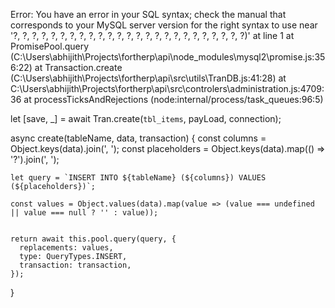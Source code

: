 Error: You have an error in your SQL syntax; check the manual that corresponds to your MySQL server version for the right syntax to use near '?, ?, ?, ?, ?, ?, ?, ?, ?, ?, ?, ?, ?, ?, ?, ?, ?, ?, ?, ?, ?, ?, ?, ?, ?)' at line 1
    at PromisePool.query (C:\Users\abhijith\Projects\fortherp\api\node_modules\mysql2\promise.js:356:22)
    at Transaction.create (C:\Users\abhijith\Projects\fortherp\api\src\utils\TranDB.js:41:28)
    at C:\Users\abhijith\Projects\fortherp\api\src\controlers\administration.js:4709:36
    at processTicksAndRejections (node:internal/process/task_queues:96:5)


  let [save, _] = await Tran.create(`tbl_items`, payLoad, connection);

  async create(tableName, data, transaction) {
    const columns = Object.keys(data).join(', ');
    const placeholders = Object.keys(data).map(() => '?').join(', ');

    let query = `INSERT INTO ${tableName} (${columns}) VALUES (${placeholders})`;

    const values = Object.values(data).map(value => (value === undefined || value === null ? '' : value));


    return await this.pool.query(query, {
      replacements: values,
      type: QueryTypes.INSERT,
      transaction: transaction,
    });
  }

